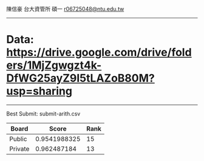 陳信豪
台大資管所 碩一
r06725048@ntu.edu.tw

---

# Data: https://drive.google.com/drive/folders/1MjZgwgzt4k-DfWG25ayZ9I5tLAZoB80M?usp=sharing

---

Best Submit: submit-arith.csv

Board | Score | Rank
--- | --- | ---
Public | 0.9541988325 | 15
Private | 0.962487184 | 13
